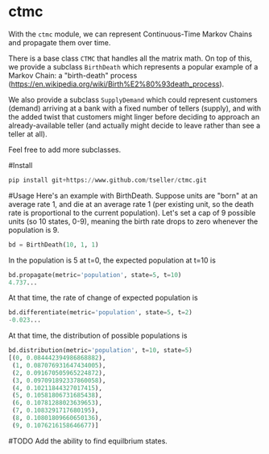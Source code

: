 ctmc
====

With the `ctmc` module, we can represent Continuous-Time Markov Chains and propagate them over time.

There is a base class `CTMC` that handles all the matrix math. On top of this, we provide a subclass `BirthDeath` which represents a popular example of a Markov Chain: a "birth-death" process (https://en.wikipedia.org/wiki/Birth%E2%80%93death_process).

We also provide a subclass `SupplyDemand` which could represent customers (demand) arriving at a bank with a fixed number of tellers (supply), and with the added twist that customers might linger before deciding to approach an already-available teller (and actually might decide to leave rather than see a teller at all).

Feel free to add more subclasses.

#Install
```python
pip install git+https://www.github.com/tseller/ctmc.git
```

#Usage
Here's an example with BirthDeath. Suppose units are "born" at an average rate 1, and die at an average rate 1 (per existing unit, so the death rate is proportional to the current population). Let's set a cap of 9 possible units (so 10 states, 0-9), meaning the birth rate drops to zero whenever the population is 9.

```python
bd = BirthDeath(10, 1, 1)
```

In the population is 5 at t=0, the expected population at t=10 is
```python
bd.propagate(metric='population', state=5, t=10)
4.737...
```
At that time, the rate of change of expected population is 
```python
bd.differentiate(metric='population', state=5, t=2)
-0.023...
```
At that time, the distribution of possible populations is
```python
bd.distribution(metric='population', t=10, state=5)
[(0, 0.084442394986868882),
 (1, 0.087076931647434005),
 (2, 0.091670505965224872),
 (3, 0.097091892337860058),
 (4, 0.10211844327017415),
 (5, 0.10581806731685438),
 (6, 0.10781288023639653),
 (7, 0.1083291717680195),
 (8, 0.10801809660650136),
 (9, 0.1076216158646677)]
 ```
#TODO
Add the ability to find equilbrium states.

